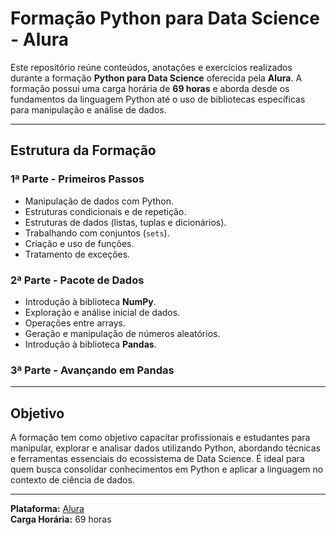 # Formação Python para Data Science - Alura

Este repositório reúne conteúdos, anotações e exercícios realizados durante a formação **Python para Data Science** oferecida pela **Alura**. A formação possui uma carga horária de **69 horas** e aborda desde os fundamentos da linguagem Python até o uso de bibliotecas específicas para manipulação e análise de dados.

---

## Estrutura da Formação

### **1ª Parte** - Primeiros Passos
- Manipulação de dados com Python.
- Estruturas condicionais e de repetição.
- Estruturas de dados (listas, tuplas e dicionários).
- Trabalhando com conjuntos (`sets`).
- Criação e uso de funções.
- Tratamento de exceções.

### **2ª Parte** - Pacote de Dados
- Introdução à biblioteca **NumPy**.
- Exploração e análise inicial de dados.
- Operações entre arrays.
- Geração e manipulação de números aleatórios.
- Introdução à biblioteca **Pandas**.

### **3ª Parte** - Avançando em Pandas


---

## Objetivo
A formação tem como objetivo capacitar profissionais e estudantes para manipular, explorar e analisar dados utilizando Python, abordando técnicas e ferramentas essenciais do ecossistema de Data Science. É ideal para quem busca consolidar conhecimentos em Python e aplicar a linguagem no contexto de ciência de dados.

---

**Plataforma:** [Alura](https://cursos.alura.com.br/formacao-data-science-python)  
**Carga Horária:** 69 horas

